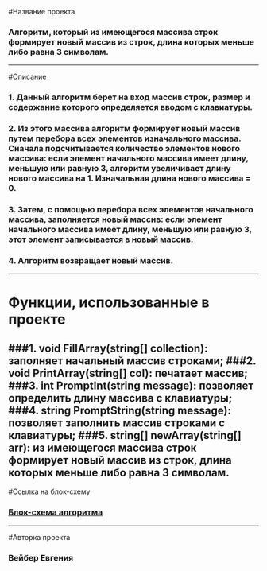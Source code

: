 #Название проекта

### Алгоритм, который из имеющегося массива строк формирует новый массив из строк, длина которых меньше либо равна 3 символам.
---
#Описание

### 1. Данный алгоритм берет на вход массив строк, размер и содержание которого определяется вводом с клавиатуры. 
### 2. Из этого массива алгоритм формирует новый массив путем перебора всех элементов изначального массива. Сначала подсчитывается количество элементов нового массива: если элемент начального массива имеет длину, меньшую или равную 3, алгоритм увеличивает длину нового массива на 1. Изначальная длина нового массива = 0.
### 3. Затем, с помощью перебора всех элементов начального массива, заполняется новый массив: если элемент начального массива имеет длину, меньшую или равную 3, этот элемент записывается в новый массив. 
### 4. Алгоритм возвращает новый массив.
---
# Функции, использованные в проекте
###1. void FillArray(string[] collection): заполняет начальный массив строками;
###2. void PrintArray(string[] col): печатает массив;
###3. int PromptInt(string message): позволяет определить длину массива с клавиатуры;
###4. string PromptString(string message): позволяет заполнить массив строками с клавиатуры;
###5. string[] newArray(string[] arr): из имеющегося массива строк формирует новый массив из строк, длина которых меньше либо равна 3 символам.
---
#Ссылка на блок-схему
### [Блок-схема алгоритма](https://miro.com/app/board/uXjVPXZv280=/?share_link_id=328338605920 "Miro.com")
---
#Авторка проекта
### Вейбер Евгения